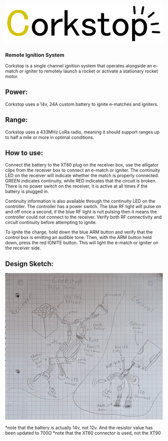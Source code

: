 ![](Corkstop.png)
### Remote Ignition System
Corkstop is a single channel ignition system that operates alongside an e-match or igniter to remotely launch a rocket or activate a stationary rocket motor.

## Power:
Corkstop uses a 14v, 24A custom battery to ignite e-matches and igniters.
## Range:
Corkstop uses a 433MHz LoRa radio, meaning it should support ranges up to half a mile or more in optimal conditions.
## How to use:
Connect the battery to the XT60 plug on the receiver box, use the alligator clips from the receiver box to connect an e-match or igniter. The continuity LED on the receiver will indicate whether the match is properly connected. GREEN indicates continuity, while RED indicates that the circuit is broken. There is no power switch on the receiver, it is active at all times if the battery is plugged in.

Continuity information is also available through the continuity LED on the controller. The controller has a power switch. The blue RF light will pulse on and off once a second, if the blue RF light is not pulsing then it means the controller could not connect to the receiver. Verify both RF connectivity and circuit continuity before attempting to ignite.

To ignite the charge, hold down the blue ARM button and verify that the control box is emitting an audible tone. Then, with the ARM button held down, press the red IGNITE button. This will light the e-match or igniter on the receiver side.

## Design Sketch:
![](Design-sketch.jpg)

*note that the battery is actually 14v, not 12v. And the resistor value has been updated to 700Ω
*note that the XT60 connector is used, not the XT90

